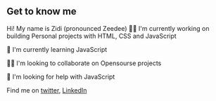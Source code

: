 ## Get to know me
Hi!
My name is Zidi (pronounced Zeedee)
👩‍💻 I'm currently working on building Personal projects with HTML, CSS and  JavaScript

🧠 I'm currently learning JavaScript

👯‍♀️ I'm looking to collaborate on Opensourse projects

🤔 I'm looking for help with JavaScript

Find me on [twitter](https://twitter.com/ZEbikake), [LinkedIn](https://www.linkedin.com/in/zidideke-ebikake-0296a023a/)


<!---
ZidiEbi/ZidiEbi is a ✨ special ✨ repository because its `README.md` (this file) appears on your GitHub profile.
You can click the Preview link to take a look at your changes.
--->
